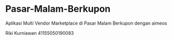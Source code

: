 # Pasar-Malam-Berkupon
Aplikasi Multi Vendor Marketplace di Pasar Malam Berkupon dengan aimeos

Riki Kurniawan
41155050190083

